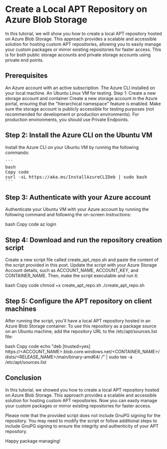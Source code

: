 # Create a Local APT Repository on Azure Blob Storage
In this tutorial, we will show you how to create a local APT repository hosted on Azure Blob Storage. This approach provides a scalable and accessible solution for hosting custom APT repositories, allowing you to easily manage your custom packages or mirror existing repositories for faster access. This is for both public storage accounts and private storage accounts using private end points.

## Prerequisites

An Azure account with an active subscription.
The Azure CLI installed on your local machine.
An Ubuntu Linux VM for testing.
Step 1: Create a new storage account and container
Create a new storage account in the Azure portal, ensuring that the "hierarchical namespace" feature is enabled. Make sure the storage account is publicly accessible for testing purposes (not recommended for development or production environments). For production environments, you should use Private Endpoints.

## Step 2: Install the Azure CLI on the Ubuntu VM

Install the Azure CLI on your Ubuntu VM by running the following commands:

<pre>
```
bash
Copy code
curl -sL https://aka.ms/InstallAzureCLIDeb | sudo bash
```
</pre>
## Step 3: Authenticate with your Azure account

Authenticate your Ubuntu VM with your Azure account by running the following command and following the on-screen instructions:

bash
Copy code
az login
## Step 4: Download and run the repository creation script

Create a new script file called create_apt_repo.sh and paste the content of the script provided in this post. Update the script with your Azure Storage Account details, such as ACCOUNT_NAME, ACCOUNT_KEY, and CONTAINER_NAME. Then, make the script executable and run it:

bash
Copy code
chmod +x create_apt_repo.sh
./create_apt_repo.sh
## Step 5: Configure the APT repository on client machines

After running the script, you'll have a local APT repository hosted in an Azure Blob Storage container. To use this repository as a package source on an Ubuntu machine, add the repository URL to the /etc/apt/sources.list file:

bash
Copy code
echo "deb [trusted=yes] https://<ACCOUNT_NAME>.blob.core.windows.net/<CONTAINER_NAME>/dists/<RELEASE_NAME>/main/binary-amd64/ /" | sudo tee -a /etc/apt/sources.list

## Conclusion

In this tutorial, we showed you how to create a local APT repository hosted on Azure Blob Storage. This approach provides a scalable and accessible solution for hosting custom APT repositories. Now you can easily manage your custom packages or mirror existing repositories for faster access.

Please note that the provided script does not include GnuPG signing for the repository. You may need to modify the script or follow additional steps to include GnuPG signing to ensure the integrity and authenticity of your APT repository.

Happy package managing!